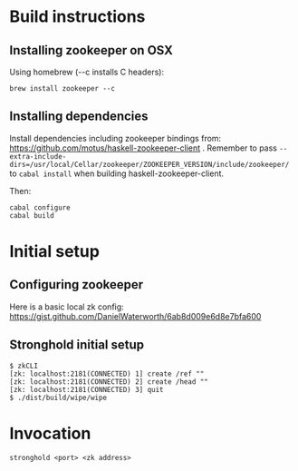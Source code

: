 # Build instructions

## Installing zookeeper on OSX

Using homebrew (--c installs C headers):

    brew install zookeeper --c

## Installing dependencies

Install dependencies including zookeeper bindings from:
https://github.com/motus/haskell-zookeeper-client . Remember to pass `--extra-include-dirs=/usr/local/Cellar/zookeeper/ZOOKEEPER_VERSION/include/zookeeper/` to `cabal install` when building haskell-zookeeper-client.

Then:

    cabal configure
    cabal build

# Initial setup

## Configuring zookeeper

Here is a basic local zk config: https://gist.github.com/DanielWaterworth/6ab8d009e6d8e7bfa600

## Stronghold initial setup

```
$ zkCLI
[zk: localhost:2181(CONNECTED) 1] create /ref ""
[zk: localhost:2181(CONNECTED) 2] create /head ""
[zk: localhost:2181(CONNECTED) 3] quit
$ ./dist/build/wipe/wipe
```

# Invocation

```
stronghold <port> <zk address>
```
